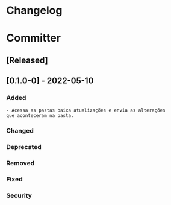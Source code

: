 # Changelog
# Committer

## [Released]
## [0.1.0-0] - 2022-05-10
### Added
    - Acessa as pastas baixa atualizações e envia as alterações
    que aconteceram na pasta.
### Changed
### Deprecated
### Removed
### Fixed
### Security

